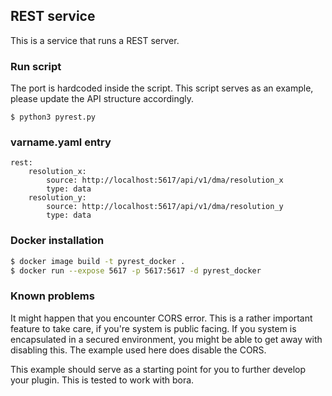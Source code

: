<!-- ABOUT THE PROJECT -->
## REST service

This is a service that runs a REST server.

### Run script

The port is hardcoded inside the script. This script serves as an example, please update the API structure accordingly.

```
$ python3 pyrest.py
```


### varname.yaml entry

```
rest:
    resolution_x:
        source: http://localhost:5617/api/v1/dma/resolution_x
        type: data
    resolution_y:
        source: http://localhost:5617/api/v1/dma/resolution_y
        type: data
```

### Docker installation

```sh
$ docker image build -t pyrest_docker .
$ docker run --expose 5617 -p 5617:5617 -d pyrest_docker
```

### Known problems

It might happen that you encounter CORS error. This is a rather important feature to take care, if you're system is public facing.
If you system is encapsulated in a secured environment, you might be able to get away with disabling this. The example used here 
does disable the CORS.

This example should serve as a starting point for you to further develop your plugin. This is tested to work with bora.
